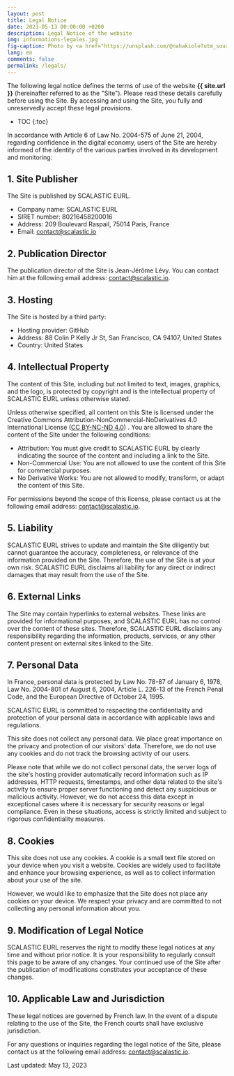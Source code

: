 ```yaml
---
layout: post
title: Legal Notice
date: 2023-05-13 00:00:00 +0200
description: Legal Notice of the website
img: informations-legales.jpg
fig-caption: Photo by <a href="https://unsplash.com/@nahakiole?utm_source=unsplash&utm_medium=referral&utm_content=creditCopyText">Robin Glauser</a> on <a href="https://unsplash.com/collections/8291752/tr-01-01?utm_source=unsplash&utm_medium=referral&utm_content=creditCopyText">Unsplash</a>
lang: en
comments: false
permalink: /legals/
---
```


The following legal notice defines the terms of use of the website **{{ site.url }}** (hereinafter referred to as the 
"Site"). Please read these details carefully before using the Site. By accessing and using the Site, you fully and 
unreservedly accept these legal provisions.

* TOC
{:toc}

In accordance with Article 6 of Law No. 2004-575 of June 21, 2004, regarding confidence in the digital economy, users of
the Site are hereby informed of the identity of the various parties involved in its development and monitoring:

## 1. Site Publisher

The Site is published by SCALASTIC EURL.

- Company name: SCALASTIC EURL
- SIRET number: 80216458200016
- Address: 209 Boulevard Raspail, 75014 Paris, France
- Email: contact@scalastic.io

## 2. Publication Director

The publication director of the Site is Jean-Jérôme Lévy. You can contact him at the following email address: 
contact@scalastic.io.

## 3. Hosting

The Site is hosted by a third party:

- Hosting provider: GitHub
- Address: 88 Colin P Kelly Jr St, San Francisco, CA 94107, United States
- Country: United States

## 4. Intellectual Property

The content of this Site, including but not limited to text, images, graphics, and the logo, is protected by copyright 
and is the intellectual property of SCALASTIC EURL unless otherwise stated.

Unless otherwise specified, all content on this Site is licensed under the Creative Commons 
Attribution-NonCommercial-NoDerivatives 4.0 International License ([CC BY-NC-ND 4.0](https://creativecommons.org/licenses/by-nc-nd/4.0/))
. You are allowed to share the content of the Site under the following conditions:

- Attribution: You must give credit to SCALASTIC EURL by clearly indicating the source of the content and including a 
link to the Site.
- Non-Commercial Use: You are not allowed to use the content of this Site for commercial purposes.
- No Derivative Works: You are not allowed to modify, transform, or adapt the content of this Site.

For permissions beyond the scope of this license, please contact us at the following email address: contact@scalastic.io.

## 5. Liability

SCALASTIC EURL strives to update and maintain the Site diligently but cannot guarantee the accuracy, completeness, or 
relevance of the information provided on the Site. Therefore, the use of the Site is at your own risk. SCALASTIC EURL 
disclaims all liability for any direct or indirect damages that may result from the use of the Site.

## 6. External Links

The Site may contain hyperlinks to external websites. These links are provided for informational purposes, and SCALASTIC
EURL has no control over the content of these sites. Therefore, SCALASTIC EURL disclaims any responsibility regarding 
the information, products, services, or any other content present on external sites linked to the Site.

## 7. Personal Data

In France, personal data is protected by Law No. 78-87 of January 6, 1978, Law No. 2004-801 of August 6, 2004, Article 
L. 226-13 of the French Penal Code, and the European Directive of October 24, 1995.

SCALASTIC EURL is committed to respecting the confidentiality and protection of your personal data in accordance with 
applicable laws and regulations.

This site does not collect any personal data. We place great importance on the privacy and protection of our visitors' 
data. Therefore, we do not use any cookies and do not track the browsing activity of our users.

Please note that while we do not collect personal data, the server logs of the site's hosting provider automatically 
record information such as IP addresses, HTTP requests, timestamps, and other data related to the site's activity to 
ensure proper server functioning and detect any suspicious or malicious activity. However, we do not access this data 
except in exceptional cases where it is necessary for security reasons or legal compliance. Even in these situations, 
access is strictly limited and subject to rigorous confidentiality measures.

## 8. Cookies

This site does not use any cookies. A cookie is a small text file stored on your device when you visit a website. 
Cookies are widely used to facilitate and enhance your browsing experience, as well as to collect information about 
your use of the site.

However, we would like to emphasize that the Site does not place any cookies on your device. We respect your privacy and
are committed to not collecting any personal information about you.

## 9. Modification of Legal Notice

SCALASTIC EURL reserves the right to modify these legal notices at any time and without prior notice. It is your 
responsibility to regularly consult this page to be aware of any changes. Your continued use of the Site after the 
publication of modifications constitutes your acceptance of these changes.

## 10. Applicable Law and Jurisdiction

These legal notices are governed by French law. In the event of a dispute relating to the use of the Site, the French 
courts shall have exclusive jurisdiction.

For any questions or inquiries regarding the legal notice of the Site, please contact us at the following email address:
contact@scalastic.io.

Last updated: May 13, 2023